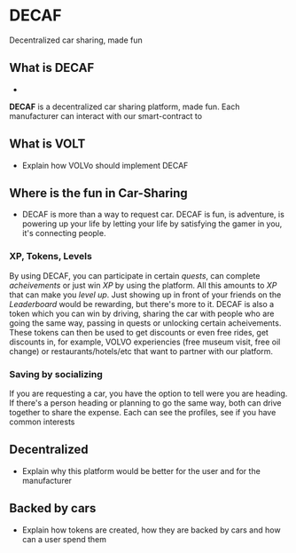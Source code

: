 # DECAF
Decentralized car sharing, made fun

## What is DECAF
-
 **DECAF** is a decentralized car sharing platform, made fun. Each manufacturer can interact with our smart-contract to 
## What is VOLT
- Explain how VOLVo should implement DECAF
## Where is the fun in Car-Sharing
- DECAF is more than a way to request car. DECAF is fun, is adventure, is powering up your life by letting your life by satisfying the gamer in you, it's connecting people.
### XP, Tokens, Levels
  By using DECAF, you can participate in certain *quests*, can complete *acheivements* or just win *XP* by using the platform. All this amounts to *XP* that can make you *level up*. Just showing up in front of your friends on the *Leaderboard* would be rewarding, but there's more to it. DECAF is also a token which you can win by driving, sharing the car with people who are going the same way, passing in quests or unlocking certain acheivements. These tokens can then be used to get discounts or even free rides, get discounts in, for example, VOLVO experiencies (free museum visit, free oil change) or restaurants/hotels/etc that want to partner with our platform. 
### Saving by socializing
  If you are requesting a car, you have the option to tell were you are heading. If there's a person heading or planning to go the same way, both can drive together to share the expense. Each can see the profiles, see if you have common interests
  
## Decentralized
- Explain why this platform would be better for the user and for the manufacturer
## Backed by cars
- Explain how tokens are created, how they are backed by cars and how can a user spend them


